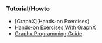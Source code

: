 ### Tutorial/Howto
* [GraphX](Hands-on Exercises)
* [Hands-on Exercises With GraphX](http://ampcamp.berkeley.edu/big-data-mini-course/graph-analytics-with-graphx.html)
* [Graphx Programming Guide](http://spark.apache.org/docs/0.9.0/graphx-programming-guide.html)